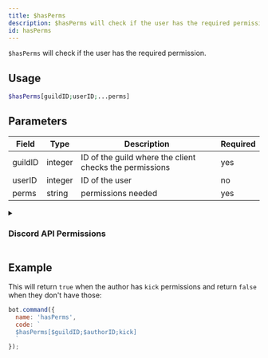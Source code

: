 ```yaml
---
title: $hasPerms 
description: $hasPerms will check if the user has the required permission.
id: hasPerms
---
```


`$hasPerms` will check if the user has the required permission.


## Usage

```php
$hasPerms[guildID;userID;...perms]
```

## Parameters 


| Field   | Type    | Description                                             | Required |
| ------- | ------- | ------------------------------------------------------- | -------- |
| guildID | integer | ID of the guild where the client checks the permissions | yes      |
| userID  | integer | ID of the user                                          | no       |
| perms   | string  | permissions needed                                      | yes      |

<details>
  <summary> <h3> Discord API Permissions </h3></summary>

| Permission              |                                                                 |
| ----------------------- | --------------------------------------------------------------- |
| createinvite            | Permission to create guild invites                              |
| kickmembers             | Permission to kick guild members                                |
| banmembers              | Permission to ban guild members                                 |
| administrator           | Administrator Permissions                                       |
| managechannels          | Permission to manage guild channels                             |
| manageguild             | Permissions to modify server settings                           |
| addreactions            | Permissions to add reactions                                    |
| viewauditlog            | Permission to view the guild's audit log                        |
| priorityspeaker         | Priority Speaker                                                |
| stream                  | Permission to stream in voice channels                          |
| viewchannel             | Permission to view a certain channel                            |
| sendmessages            | Permission to send messages in a certain channel                |
| sendttsmessages         | Permission to send Text-To-Speech messages                      |
| managemessages          | Permission to manage messages                                   |
| embedlinks              | Permission to embed links                                       |
| attachfiles             | Permission to attach files                                      |
| readmessagehistory      | Permission to read the message history within a certain channel |
| mentioneveryone         | Permission to mention `@everyone` and all roles                 |
| useexternalemojis       | Permission to use external emojis                               |
| viewguildinsights       | Permission to view guild insights                               |
| connect                 | Permission to connect to voice channels and stages              |
| mutemembers             | Permission to mute members in voice channels                    |
| deafenmembers           | Permission to deafen members in voice channels                  |
| movemembers             | Permission to move members between voice channels               |
| usevad                  | Permission to use voice-activity-detection                      |
| changenickname          | Permission to change your own nickname                          |
| managenicknames         | Permission to manage other members nicknames                    |
| manageroles             | Permission to manage roles                                      |
| managewebhooks          | Permission to manage webhooks                                   |
| manageemojisandstickers | Permission to manage emojis and stickers                        |
| useapplicationcommands  | Permission to use application commands                          |
| requesttospeak          | Permission to use request-to-speak in stages                    |
| manageevents            | Permission to manage events                                     |
| managethreads           | Permission to manage threads                                    |
| usepublicthreads        | Permission to use public threads                                |
| useprivatethreads       | Permission to use private threads                               |
| createpublicthreads     | Permission to create public threads                             |
| createprivatethreads    | Permission to create private threads                            |
| useexternalstickers     | Permission to use extrernal stickers                            |
| sendmessagesinthreads   | Permission to send messages in threads                          |
| useembeddedactivities   | Permission to start activities within voice channels            |
| moderatemembers         | Permission to timeout and remove timeouts from guild members    |

</details>

## Example

This will return `true` when the author has `kick` permissions and return `false` when they don't have those:

```javascript
bot.command({
  name: 'hasPerms',
  code: `
  $hasPerms[$guildID;$authorID;kick]
  `
});
```
